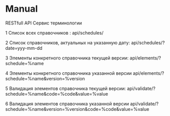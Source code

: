 # Manual
RESTfull API  Сервис терминологии 

1 Список всех справочников : api/schedules/

2 Спиcок справочников, актуальных на указанную дату: api/schedules/?date=yyy-mm-dd

3 Элементы конкретного справочника текущей версии: api/elements/?schedule=%name

4 Элементы конкретного справочника указанной версии api/elements/?schedule=%name&version=%version

5 Валидация элементов справочника текущей версии: api/validate/?schedule=%name&code=%code&value=%value

6 Валидация элементов справочника указанной версии api/validate/?schedule=%name&version=%version&code=%code&value=%value
